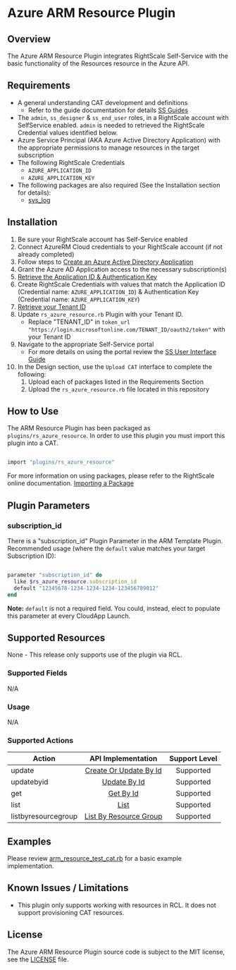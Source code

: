 # Azure ARM Resource Plugin

## Overview

The Azure ARM Resource Plugin integrates RightScale Self-Service with the basic functionality of the Resources resource in the Azure API.

## Requirements

- A general understanding CAT development and definitions
  - Refer to the guide documentation for details [SS Guides](http://docs.rightscale.com/ss/guides/)
- The `admin`, `ss_designer` & `ss_end_user` roles, in a RightScale account with SelfService enabled.  `admin` is needed to retrieved the RightScale Credential values identified below.
- Azure Service Principal (AKA Azure Active Directory Application) with the appropriate permissions to manage resources in the target subscription
- The following RightScale Credentials
  - `AZURE_APPLICATION_ID`
  - `AZURE_APPLICATION_KEY`
- The following packages are also required (See the Installation section for details):
  - [sys_log](../../libraries/sys_log.rb)

## Installation

1. Be sure your RightScale account has Self-Service enabled
1. Connect AzureRM Cloud credentials to your RightScale account (if not already completed)
1. Follow steps to [Create an Azure Active Directory Application](https://docs.microsoft.com/en-us/azure/azure-resource-manager/resource-group-create-service-principal-portal#create-an-azure-active-directory-application)
1. Grant the Azure AD Application access to the necessary subscription(s)
1. [Retrieve the Application ID & Authentication Key](https://docs.microsoft.com/en-us/azure/azure-resource-manager/resource-group-create-service-principal-portal#get-application-id-and-authentication-key)
1. Create RightScale Credentials with values that match the Application ID (Credential name: `AZURE_APPLICATION_ID`) & Authentication Key (Credential name: `AZURE_APPLICATION_KEY`)
1. [Retrieve your Tenant ID](https://docs.microsoft.com/en-us/azure/azure-resource-manager/resource-group-create-service-principal-portal#get-tenant-id)
1. Update `rs_azure_resource.rb` Plugin with your Tenant ID.
   - Replace "TENANT_ID" in `token_url "https://login.microsoftonline.com/TENANT_ID/oauth2/token"` with your Tenant ID
1. Navigate to the appropriate Self-Service portal
   - For more details on using the portal review the [SS User Interface Guide](http://docs.rightscale.com/ss/guides/ss_user_interface_guide.html)
1. In the Design section, use the `Upload CAT` interface to complete the following:
   1. Upload each of packages listed in the Requirements Section
   1. Upload the `rs_azure_resource.rb` file located in this repository

## How to Use

The ARM Resource Plugin has been packaged as `plugins/rs_azure_resource`. In order to use this plugin you must import this plugin into a CAT.

```ruby

import "plugins/rs_azure_resource"
```

For more information on using packages, please refer to the RightScale online documentation. [Importing a Package](http://docs.rightscale.com/ss/guides/ss_packaging_cats.html#importing-a-package)

## Plugin Parameters

### subscription_id

There is a "subscription_id" Plugin Parameter in the ARM Template Plugin.  Recommended usage (where the `default` value matches your target Subscription ID):

```ruby

parameter "subscription_id" do
  like $rs_azure_resource.subscription_id
  default "12345678-1234-1234-1234-123456789012"
end
```

**Note:** `default` is not a required field.  You could, instead, elect to populate this parameter at every CloudApp Launch.

## Supported Resources

None - This release only supports use of the plugin via RCL.

### Supported Fields

N/A

### Usage

N/A

### Supported Actions

| Action | API Implementation | Support Level |
|--------------|:----:|:-------------:|
| update | [Create Or Update By Id](https://docs.microsoft.com/en-us/rest/api/resources/resources/createorupdatebyid) | Supported |
| updatebyid | [Update By Id](https://docs.microsoft.com/en-us/rest/api/resources/resources/updatebyid) | Supported |
| get | [Get By Id](https://docs.microsoft.com/en-us/rest/api/resources/resources/getbyid) | Supported |
| list | [List](https://docs.microsoft.com/en-us/rest/api/resources/resources/list) | Supported |
| listbyresourcegroup | [List By Resource Group](https://docs.microsoft.com/en-us/rest/api/resources/resources/listbyresourcegroup) | Supported |

## Examples

Please review [arm_resource_test_cat.rb](./arm_resource_test_cat.rb) for a basic example implementation.

## Known Issues / Limitations

- This plugin only supports working with resources in RCL. It does not support provisioning CAT resources.

## License

The Azure ARM Resource Plugin source code is subject to the MIT license, see the [LICENSE](../../LICENSE) file.
